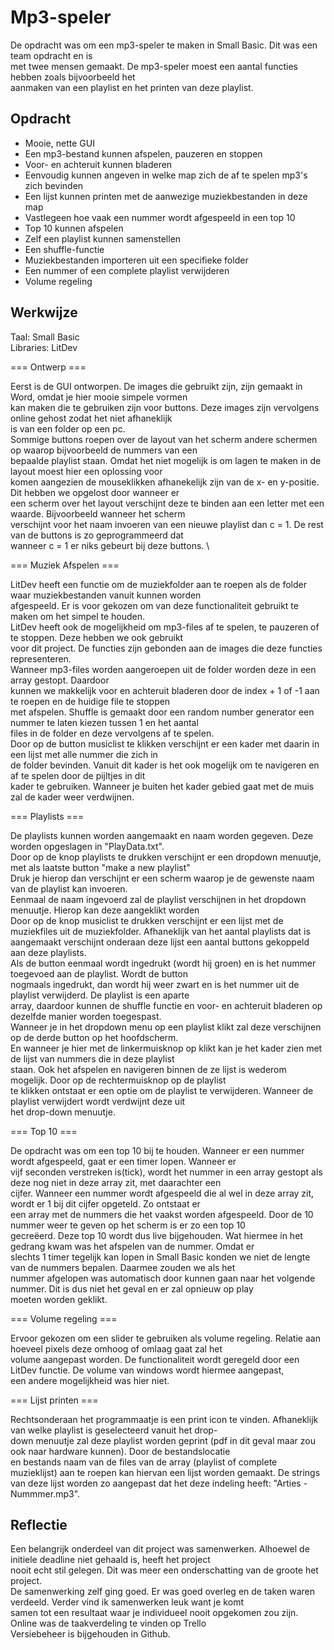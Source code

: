 Mp3-speler
====

De opdracht was om een mp3-speler te maken in Small Basic. Dit was een team opdracht en is \
met twee mensen gemaakt. De mp3-speler moest een aantal functies hebben zoals bijvoorbeeld het \
aanmaken van een playlist en het printen van deze playlist. 

Opdracht
----

* Mooie, nette GUI
* Een mp3-bestand kunnen afspelen, pauzeren en stoppen
* Voor- en achteruit kunnen bladeren
* Eenvoudig kunnen angeven in welke map zich de af te spelen mp3's zich bevinden
* Een lijst kunnen  printen met de aanwezige muziekbestanden in deze map
* Vastlegeen hoe vaak een nummer wordt afgespeeld in een top 10
* Top 10 kunnen afspelen
* Zelf een playlist kunnen samenstellen
* Een shuffle-functie
* Muziekbestanden importeren uit een specifieke folder
* Een nummer of een complete playlist verwijderen
* Volume regeling

Werkwijze
----

Taal: Small Basic\
Libraries: LitDev

=== Ontwerp ===

Eerst is de GUI ontworpen. De images die gebruikt zijn, zijn gemaakt in Word, omdat je hier mooie simpele vormen \
kan maken die te gebruiken zijn voor buttons. Deze images zijn vervolgens online gehost zodat het niet afhaneklijk \
is van een folder op een pc. \
Sommige buttons roepen over de layout van het scherm andere schermen op waarop bijvoorbeeld de nummers van een \
bepaalde playlist staan. Omdat het niet mogelijk is om lagen te maken in de layout moest hier een oplossing voor \
komen aangezien de mouseklikken afhanekelijk zijn van de x- en y-positie. Dit hebben we opgelost door wanneer er \
een scherm over het layout verschijnt deze te binden aan een letter met een waarde. Bijvoorbeeld wanneer het scherm \
verschijnt voor het naam invoeren van een nieuwe playlist dan c = 1. De rest van de buttons is zo geprogrammeerd dat \
wanneer c = 1 er niks gebeurt bij deze buttons. \

=== Muziek Afspelen ===

LitDev heeft een functie om de muziekfolder aan te roepen als de folder waar muziekbestanden vanuit kunnen worden \
afgespeeld. Er is voor gekozen om van deze functionaliteit gebruikt te maken om het simpel te houden. \
LitDev heeft ook de mogelijkheid om mp3-files af te spelen, te pauzeren of te stoppen. Deze hebben we ook gebruikt \
voor dit project. De functies zijn gebonden aan de images die deze functies representeren. \
Wanneer mp3-files worden aangeroepen uit de folder worden deze in een array gestopt. Daardoor \
kunnen we makkelijk voor en achteruit bladeren door de index + 1 of -1 aan te roepen en de huidige file te stoppen \
met afspelen. Shuffle is gemaakt door een random number generator een nummer te laten kiezen tussen 1 en het aantal \
files in de folder en deze vervolgens af te spelen. \
Door op de button musiclist te klikken verschijnt er een kader met daarin in een lijst met alle nummer die zich in \
de folder bevinden. Vanuit dit kader is het ook mogelijk om te navigeren en af te spelen door de pijltjes in dit \
kader te gebruiken. Wanneer je buiten het kader gebied gaat met de muis zal de kader weer verdwijnen. 

=== Playlists ===

De playlists kunnen worden aangemaakt en naam worden gegeven. Deze worden opgeslagen in "PlayData.txt". \
Door op de knop playlists te drukken verschijnt er een dropdown menuutje, met als laatste button "make a new playlist" \
Druk je hierop dan verschijnt er een scherm waarop je de gewenste naam van de playlist kan invoeren. \
Eenmaal de naam ingevoerd zal de playlist verschijnen in het dropdown menuutje. Hierop kan deze aangeklikt worden \
Door op de knop musiclist te drukken verschijnt er een lijst met de muziekfiles uit de muziekfolder. Afhaneklijk 
van het aantal playlists  dat is aangemaakt verschijnt onderaan deze lijst een aantal buttons gekoppeld aan deze playlists. \
Als de button  eenmaal wordt ingedrukt (wordt hij groen) en is het nummer toegevoed aan de playlist. Wordt de button \
nogmaals ingedrukt, dan wordt hij weer zwart en is het nummer uit de playlist verwijderd. De playlist is een aparte \
array, daardoor kunnen de shuffle functie en voor- en achteruit bladeren op dezelfde manier worden toegespast. \
Wanneer je in het dropdown menu op een playlist klikt zal deze verschijnen op de derde button op het hoofdscherm. \
En wanneer je hier met de linkermuisknop op klikt kan je het kader zien met de lijst van nummers die in deze playlist \
staan. Ook het afspelen en navigeren binnen de ze lijst is wederom mogelijk. Door op de rechtermuisknop op de playlist \
te klikken ontstaat er een optie om de playlist te verwijderen. Wanneer de playlist verwijdert wordt verdwijnt deze uit \
het drop-down menuutje. 

=== Top 10 ===

De opdracht was om een top 10 bij te houden. Wanneer er een nummer wordt afgespeeld, gaat er een timer lopen. Wanneer er \
vijf seconden verstreken is(tick), wordt het nummer in een array gestopt als deze nog niet in deze array zit, met daarachter een \
cijfer. Wanneer een nummer wordt afgespeeld die al wel in deze array zit, wordt er 1 bij dit cijfer opgeteld. Zo ontstaat er \
een array met de nummers die het vaakst worden afgespeeld. Door de 10  nummer weer te geven op het scherm is er zo een top 10 \
gecreëerd. Deze top 10 wordt dus live bijgehouden. Wat hiermee in het gedrang kwam was het afspelen van de nummer. Omdat er \
slechts 1 timer tegelijk kan lopen in Small Basic konden we niet de lengte van de nummers bepalen. Daarmee zouden we als het \
nummer afgelopen was automatisch door kunnen gaan naar het volgende nummer. Dit is dus niet het geval en er zal opnieuw op play \
moeten worden geklikt. 

=== Volume regeling ===

Ervoor gekozen om een slider te gebruiken als volume regeling. Relatie aan hoeveel pixels deze omhoog of omlaag gaat zal het \
volume aangepast worden. De functionaliteit wordt geregeld door een LitDev functie. De volume van windows wordt hiermee aangepast, \
een andere mogelijkheid was hier niet. 

=== Lijst printen === 

Rechtsonderaan het programmaatje is een print icon te vinden. Afhaneklijk van welke playlist is geselecteerd vanuit het drop- \
down menuutje zal deze playlist worden geprint (pdf in dit geval maar zou ook naar hardware kunnen).  Door de bestandslocatie \
en bestands naam van de files van de array (playlist of complete  muzieklijst) aan te roepen kan hiervan een lijst worden gemaakt.
De strings van deze lijst worden zo aangepast dat het deze indeling heeft: "Arties - Nummmer.mp3". 


Reflectie
----

Een belangrijk onderdeel van dit project was samenwerken. Alhoewel de initiele deadline niet gehaald is, heeft het project  \
nooit echt stil gelegen. Dit was meer een onderschatting van de groote het project.  \
De samenwerking zelf ging goed. Er was goed overleg en de taken waren verdeeld. Verder vind ik samenwerken leuk want je komt \
samen tot een resultaat waar je individueel nooit opgekomen zou zijn. \
Online was de taakverdeling te vinden op Trello \
Versiebeheer is bijgehouden in Github. 











